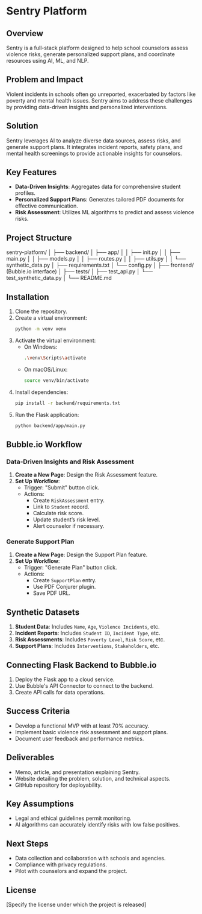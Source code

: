 # Sentry Platform

## Overview

Sentry is a full-stack platform designed to help school counselors assess violence risks, generate personalized support plans, and coordinate resources using AI, ML, and NLP.

## Problem and Impact

Violent incidents in schools often go unreported, exacerbated by factors like poverty and mental health issues. Sentry aims to address these challenges by providing data-driven insights and personalized interventions.

## Solution

Sentry leverages AI to analyze diverse data sources, assess risks, and generate support plans. It integrates incident reports, safety plans, and mental health screenings to provide actionable insights for counselors.

## Key Features

- **Data-Driven Insights**: Aggregates data for comprehensive student profiles.
- **Personalized Support Plans**: Generates tailored PDF documents for effective communication.
- **Risk Assessment**: Utilizes ML algorithms to predict and assess violence risks.

## Project Structure

sentry-platform/
│
├── backend/
│ ├── app/
│ │ ├── init.py
│ │ ├── main.py
│ │ ├── models.py
│ │ ├── routes.py
│ │ ├── utils.py
│ │ └── synthetic_data.py
│ ├── requirements.txt
│ └── config.py
│
├── frontend/ (Bubble.io interface)
│
├── tests/
│ ├── test_api.py
│ └── test_synthetic_data.py
│
└── README.md


## Installation

1. Clone the repository.
2. Create a virtual environment:
   ```bash
   python -m venv venv
   ```
3. Activate the virtual environment:
   - On Windows:
     ```bash
     .\venv\Scripts\activate
     ```
   - On macOS/Linux:
     ```bash
     source venv/bin/activate
     ```
4. Install dependencies:
   ```bash
   pip install -r backend/requirements.txt
   ```
5. Run the Flask application:
   ```bash
   python backend/app/main.py
   ```

## Bubble.io Workflow

### Data-Driven Insights and Risk Assessment

1. **Create a New Page**: Design the Risk Assessment feature.
2. **Set Up Workflow**:
   - Trigger: "Submit" button click.
   - Actions:
     - Create `RiskAssessment` entry.
     - Link to `Student` record.
     - Calculate risk score.
     - Update student’s risk level.
     - Alert counselor if necessary.

### Generate Support Plan

1. **Create a New Page**: Design the Support Plan feature.
2. **Set Up Workflow**:
   - Trigger: "Generate Plan" button click.
   - Actions:
     - Create `SupportPlan` entry.
     - Use PDF Conjurer plugin.
     - Save PDF URL.

## Synthetic Datasets

1. **Student Data**: Includes `Name`, `Age`, `Violence Incidents`, etc.
2. **Incident Reports**: Includes `Student ID`, `Incident Type`, etc.
3. **Risk Assessments**: Includes `Poverty Level`, `Risk Score`, etc.
4. **Support Plans**: Includes `Interventions`, `Stakeholders`, etc.

## Connecting Flask Backend to Bubble.io

1. Deploy the Flask app to a cloud service.
2. Use Bubble's API Connector to connect to the backend.
3. Create API calls for data operations.

## Success Criteria

- Develop a functional MVP with at least 70% accuracy.
- Implement basic violence risk assessment and support plans.
- Document user feedback and performance metrics.

## Deliverables

- Memo, article, and presentation explaining Sentry.
- Website detailing the problem, solution, and technical aspects.
- GitHub repository for deployability.

## Key Assumptions

- Legal and ethical guidelines permit monitoring.
- AI algorithms can accurately identify risks with low false positives.

## Next Steps

- Data collection and collaboration with schools and agencies.
- Compliance with privacy regulations.
- Pilot with counselors and expand the project.

## License

[Specify the license under which the project is released]